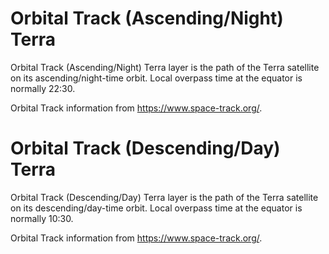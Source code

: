 # Orbital Track (Ascending/Night) Terra
Orbital Track (Ascending/Night) Terra layer is the path of the Terra satellite on its ascending/night-time orbit. Local overpass time at the equator is normally 22:30.

Orbital Track information from <https://www.space-track.org/>.

# Orbital Track (Descending/Day) Terra
Orbital Track (Descending/Day) Terra layer is the path of the Terra satellite on its descending/day-time orbit. Local overpass time at the equator is normally 10:30.

Orbital Track information from <https://www.space-track.org/>.
